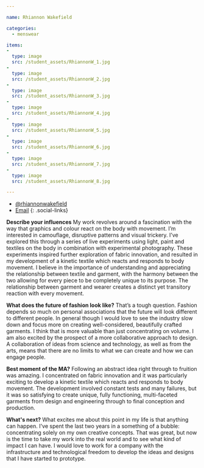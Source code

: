 ```yaml
---

name: Rhiannon Wakefield

categories:
  - menswear

items:
-
  type: image
  src: /student_assets/RhiannonW_1.jpg
-
  type: image
  src: /student_assets/RhiannonW_2.jpg
-
  type: image
  src: /student_assets/RhiannonW_3.jpg
-
  type: image
  src: /student_assets/RhiannonW_4.jpg
-
  type: image
  src: /student_assets/RhiannonW_5.jpg
-
  type: image
  src: /student_assets/RhiannonW_6.jpg
-
  type: image
  src: /student_assets/RhiannonW_7.jpg
-
  type: image
  src: /student_assets/RhiannonW_8.jpg

---
```


* [@rhiannonwakefield](https://www.instagram.com/rhiannonwakefield/)
* [Email](mailto:rhiannon.wakefield@network.rca.ac.uk)
{: .social-links}

**Describe your influences**
My work revolves around a fascination with the way that graphics and colour react on the body with movement. I’m interested in camouflage, disruptive patterns and visual trickery. I’ve explored this through a series of live experiments using light, paint and textiles on the body in combination with experimental photography.
These experiments inspired further exploration of fabric innovation, and resulted in my development of a kinetic textile which reacts and responds to body movement. I believe in the importance of understanding and appreciating the relationship between textile and garment, with the harmony between the two allowing for every piece to be completely unique to its purpose. The relationship between garment and wearer creates a distinct yet transitory reaction with every movement.

**What does the future of fashion look like?**
That’s a tough question. Fashion depends so much on personal associations that the future will look different to different people. In general though I would love to see the industry slow down and focus more on creating well-considered, beautifully crafted garments. I think that is more valuable than just concentrating on volume. I am also excited by the prospect of a more collaborative approach to design. A collaboration of ideas from science and technology, as well as from the arts, means that there are no limits to what we can create and how we can engage people.

**Best moment of the MA?**
Following an abstract idea right through to fruition was amazing. I concentrated on fabric innovation and it was particularly exciting to develop a kinetic textile which reacts and responds to body movement. The development involved constant tests and many failures, but it was so satisfying to create unique, fully functioning, multi-faceted garments from design and engineering through to final conception and production.

**What's next?**
What excites me about this point in my life is that anything can happen. I've spent the last two years in a something of a bubble: concentrating solely on my own creative concepts. That was great, but now is the time to take my work into the real world and to see what kind of impact I can have.  I would love to work for a company with the infrastructure and technological freedom to develop the ideas and designs that I have started to prototype.
